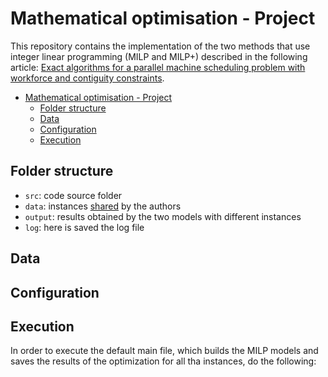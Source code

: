 # Mathematical optimisation - Project 

This repository contains the implementation of the two methods that use integer linear programming (MILP and MILP+) described in the following article: [Exact algorithms for a parallel machine scheduling problem with workforce and contiguity constraints](https://doi.org/10.1016/j.cor.2023.106484).

<!-- TOC -->
* [Mathematical optimisation - Project](#mathematical-optimisation---project-)
  * [Folder structure](#folder-structure)
  * [Data](#data)
  * [Configuration](#configuration)
  * [Execution](#execution)
<!-- TOC -->

## Folder structure

- `src`: code source folder
- `data`: instances [shared](https://github.com/regor-unimore/Parallel-Machine-Scheduling-with-Contiguity) by the authors 
- `output`: results obtained by the two models with different instances
- `log`: here is saved the log file

## Data

## Configuration

## Execution

In order to execute the default main file, which builds the MILP models and saves the results 
of the optimization for all tha instances, do the following:

